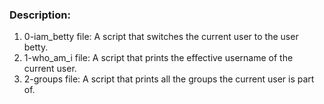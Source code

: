 ### Description:
1. 0-iam_betty file: A script that switches the current user to the user betty.
2. 1-who_am_i file: A script that prints the effective username of the current user.
3. 2-groups file: A script that prints all the groups the current user is part of.
